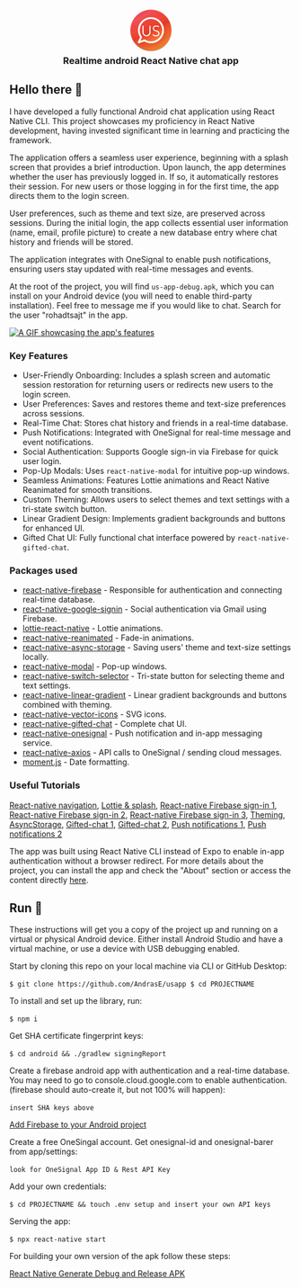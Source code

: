 <h3 align="center">
  <img src="https://github.com/AndrasE/raw-readme/blob/main/us-readme.png?raw=true" width="80">
  <br/>
  Realtime android React Native chat app
</h3>

## Hello there 👋

I have developed a fully functional Android chat application using React Native CLI. This project showcases my proficiency in React Native development, having invested significant time in learning and practicing the framework.

The application offers a seamless user experience, beginning with a splash screen that provides a brief introduction. Upon launch, the app determines whether the user has previously logged in. If so, it automatically restores their session. For new users or those logging in for the first time, the app directs them to the login screen.

User preferences, such as theme and text size, are preserved across sessions. During the initial login, the app collects essential user information (name, email, profile picture) to create a new database entry where chat history and friends will be stored.

The application integrates with OneSignal to enable push notifications, ensuring users stay updated with real-time messages and events.

At the root of the project, you will find `us-app-debug.apk`, which you can install on your Android device (you will need to enable third-party installation). Feel free to message me if you would like to chat. Search for the user "rohadtsajt" in the app.

[![A GIF showcasing the app's features](https://github.com/AndrasE/raw-readme/blob/main/us-app-yt.gif?raw=true)](https://youtu.be/w_1VowseA3g?si=4nr223Uw9BDL2BHc)

### Key Features

- User-Friendly Onboarding: Includes a splash screen and automatic session restoration for returning users or redirects new users to the login screen.
- User Preferences: Saves and restores theme and text-size preferences across sessions.
- Real-Time Chat: Stores chat history and friends in a real-time database.
- Push Notifications: Integrated with OneSignal for real-time message and event notifications.
- Social Authentication: Supports Google sign-in via Firebase for quick user login.
- Pop-Up Modals: Uses `react-native-modal` for intuitive pop-up windows.
- Seamless Animations: Features Lottie animations and React Native Reanimated for smooth transitions.
- Custom Theming: Allows users to select themes and text settings with a tri-state switch button.
- Linear Gradient Design: Implements gradient backgrounds and buttons for enhanced UI.
- Gifted Chat UI: Fully functional chat interface powered by `react-native-gifted-chat`.

### Packages used

- [react-native-firebase](https://rnfirebase.io/) - Responsible for authentication and connecting real-time database.
- [react-native-google-signin](https://github.com/react-native-google-signin/google-signin) - Social authentication via Gmail using Firebase.
- [lottie-react-native](https://www.npmjs.com/package/lottie-react-native) - Lottie animations.
- [react-native-reanimated](https://docs.swmansion.com/react-native-reanimated/) - Fade-in animations.
- [react-native-async-storage](https://www.npmjs.com/package/@react-native-async-storage/async-storage) - Saving users' theme and text-size settings locally.
- [react-native-modal](https://www.npmjs.com/package/react-native-modal) - Pop-up windows.
- [react-native-switch-selector](https://www.npmjs.com/package/react-native-switch-selector) - Tri-state button for selecting theme and text settings.
- [react-native-linear-gradient](https://www.npmjs.com/package/react-native-linear-gradient) - Linear gradient backgrounds and buttons combined with theming.
- [react-native-vector-icons](https://www.npmjs.com/package/react-native-vector-icons) - SVG icons.
- [react-native-gifted-chat](https://www.npmjs.com/package/react-native-gifted-chat?activeTab=versions) - Complete chat UI.
- [react-native-onesignal](https://documentation.onesignal.com/docs/react-native-sdk-setup) - Push notification and in-app messaging service.
- [react-native-axios](https://www.npmjs.com/package/react-native-axios) - API calls to OneSignal / sending cloud messages.
- [moment.js](https://momentjs.com/) - Date formatting.

### Useful Tutorials

[React-native navigation](https://youtu.be/I7POH4acHV8?si=ujz9tW3-b0x1LFU8), [Lottie & splash](https://youtu.be/mZXCOdIFg6Q?si=KGwVJEzNPHA6h1a_), [React-native Firebase sign-in 1](https://youtu.be/RkQpvlosGz0?si=jaUdyw3E8e13ly2e), [React-native Firebase sign-in 2](https://youtu.be/8aARNaWR78Q?si=mJEqlk6ffdHqNXbN), [React-native Firebase sign-in 3](https://youtu.be/RrGtyfo1wr0?si=_J5qp15yHs-VIO9Y),
[Theming](https://youtu.be/km1qm1Zz2lY?si=owQr0aFeMmk6fvqH),
[AsyncStorage](https://youtu.be/PRGHWgTydyQ?si=b-pveeF2814-PduM),
[Gifted-chat 1](https://youtu.be/Z0riAoqXrwo?si=dMS8Pf6LkjIvFCZK), [Gifted-chat 2](https://youtu.be/Z0riAoqXrwo?si=dMS8Pf6LkjIvFCZK),
[Push notifications 1](https://youtu.be/Qcxa6dxfUFo?si=xZ3G5Cg0_FpmAU9Q), [Push notifications 2](https://youtu.be/X5kjfW1rfig?si=dW8S6h1CiG63fEMC)

The app was built using React Native CLI instead of Expo to enable in-app authentication without a browser redirect. For more details about the project, you can install the app and check the "About" section or access the content directly [here](https://github.com/AndrasE/usapp/blob/main/src/screens/AboutMore.js).

## Run 🚀

These instructions will get you a copy of the project up and running on a virtual or physical Android device. Either install Android Studio and have a virtual machine, or use a device with USB debugging enabled.

Start by cloning this repo on your local machine via CLI or GitHub Desktop:

`
$ git clone https://github.com/AndrasE/usapp
$ cd PROJECTNAME
`

To install and set up the library, run:

`
$ npm i
`

Get SHA certificate fingerprint keys:

`
$ cd android && ./gradlew signingReport
`

Create a firebase android app with authentication and a real-time database. You may need to go to console.cloud.google.com to enable authentication. (firebase should auto-create it, but not 100% will happen):

`
insert SHA keys above
`

[Add Firebase to your Android project](https://firebase.google.com/docs/android/setup)

Create a free OneSingal account. Get onesignal-id and onesignal-barer from app/settings:

`
look for OneSignal App ID & Rest API Key
`

Add your own credentials:

`
$ cd PROJECTNAME && touch .env
setup and insert your own API keys
`

Serving the app:

`
$ npx react-native start
`

For building your own version of the apk follow these steps:

[React Native Generate Debug and Release APK](https://medium.com/geekculture/react-native-generate-apk-debug-and-release-apk-4e9981a2ea51)
